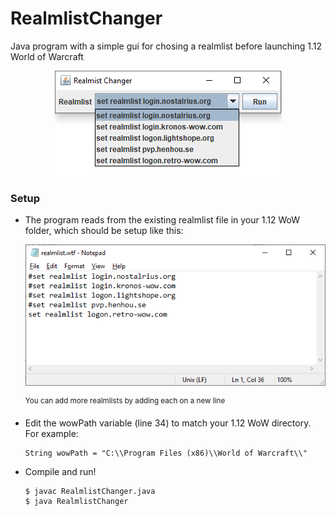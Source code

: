 # RealmlistChanger
Java program with a simple gui for chosing a realmlist before launching 1.12 World of Warcraft
<p align="center">
  <img src="https://github.com/arvidssonv/RealmlistChanger/blob/master/img/realmlistchanger.png">
</p>

### Setup
  - The program reads from the existing realmlist file in your 1.12 WoW folder, which should be setup like this:
    
    ![image](https://github.com/arvidssonv/RealmlistChanger/blob/master/img/example_realmlist.png)
    
    <sup>You can add more realmlists by adding each on a new line</sup>
        

  - Edit the wowPath variable (line 34) to match your 1.12 WoW directory. For example:
    ```
    String wowPath = "C:\\Program Files (x86)\\World of Warcraft\\"
    ```
  
  - Compile and run!
    ```
    $ javac RealmlistChanger.java
    $ java RealmlistChanger
    ```

